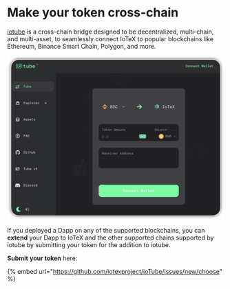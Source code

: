 # Make your token cross-chain

[iotube](https://iotube.org) is a cross-chain bridge designed to be decentralized, multi-chain, and multi-asset, to seamlessly connect IoTeX to popular blockchains like Ethereum, Binance Smart Chain, Polygon, and more. 

![iotube cross-blockchain bridge](../.gitbook/assets/image%20%2877%29.png)

If you deployed a Dapp on any of the supported blockchains, you can **extend** your Dapp to IoTeX and the other supported chains supported by iotube by submitting your token for the addition to iotube.

**Submit** **your token** here:

{% embed url="https://github.com/iotexproject/ioTube/issues/new/choose" %}



